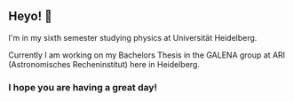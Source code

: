 ## Heyo! :dragon: 

I'm in my sixth semester studying physics at Universität Heidelberg. 

Currently I am working on my Bachelors Thesis in the GALENA group at ARI (Astronomisches Recheninstitut) here in Heidelberg.


### I hope you are having a great day!

<!--
**m-kuntz03/m-kuntz03** is a ✨ _special_ ✨ repository because its `README.md` (this file) appears on your GitHub profile.

Here are some ideas to get you started:

- 🔭 I’m currently working on ...
- 🌱 I’m currently learning ...
- 👯 I’m looking to collaborate on ...
- 🤔 I’m looking for help with ...
- 💬 Ask me about ...
- 📫 How to reach me: ...
- 😄 Pronouns: ...
- ⚡ Fun fact: ...
-->
